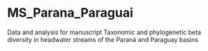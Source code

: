 # MS_Parana_Paraguai
Data and analysis for manuscript Taxonomic and phylogenetic beta diversity in headwater streams of the Paraná and Paraguay basins
